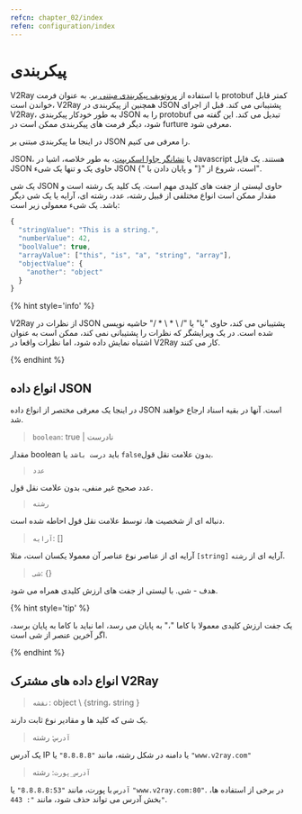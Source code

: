 ```yaml
---
refcn: chapter_02/index
refen: configuration/index
---
```

# پیکربندی

V2Ray با استفاده از [پروتوبف پیکربندی مبتنی بر](https://developers.google.com/protocol-buffers/). به عنوان فرمت protobuf کمتر قابل خواندن است، V2Ray همچنین از پیکربندی در JSON پشتیبانی می کند. قبل از اجرای V2Ray، به طور خودکار پیکربندی JSON را به protobuf تبدیل می کند. این گفته می شود، دیگر فرمت های پیکربندی ممکن است در furture معرفی شود.

در اینجا ما پیکربندی مبتنی بر JSON را معرفی می کنیم.

JSON، یا [نشانگر جاوا اسکریپت](https://en.wikipedia.org/wiki/JSON)، به طور خلاصه، اشیا در Javascript هستند. یک فایل JSON حاوی یک و تنها یک شیء JSON است، شروع از "{" و پایان دادن با "}".

یک شی JSON حاوی لیستی از جفت های کلیدی مهم است. یک کلید یک رشته است و مقدار ممکن است انواع مختلفی از قبیل رشته، عدد، رشته ای، آرایه یا یک شی دیگر باشد. یک شیء معمولی زیر است:

```javascript
{
  "stringValue": "This is a string.",
  "numberValue": 42,
  "boolValue": true,
  "arrayValue": ["this", "is", "a", "string", "array"],
  "objectValue": {
    "another": "object"
  }
}
```

{% hint style='info' %}

V2Ray از نظرات در JSON پشتیبانی می کند، حاوی "یا" یا "/ \ * \ * /" حاشیه نویسی شده است. در یک ویرایشگر که نظرات را پشتیبانی نمی کند، ممکن است به عنوان اشتباه نمایش داده شود، اما نظرات واقعا در V2Ray کار می کنند.

{% endhint %}

## انواع داده JSON

در اینجا یک معرفی مختصر از انواع داده JSON است. آنها در بقیه اسناد ارجاع خواهند شد.

> `boolean`: true | نادرست

مقدار boolean باید `درست باشد` یا `false`بدون علامت نقل قول.

> `عدد`

عدد صحيح غیر منفی، بدون علامت نقل قول.

> `رشته`

دنباله ای از شخصیت ها، توسط علامت نقل قول احاطه شده است.

> `آرایه`: []

آرایه ای از عناصر نوع عناصر آن معمولا یکسان است، مثلا `[string]` آرایه ای از `رشته`.

> `شی`: {}

هدف - شی. با لیستی از جفت های ارزش کلیدی همراه می شود.

{% hint style='tip' %}

یک جفت ارزش کلیدی معمولا با کاما "،" به پایان می رسد، اما نباید با کاما به پایان برسد، اگر آخرین عنصر از شی است.

{% endhint %}

## انواع داده های مشترک V2Ray

> `نقشه`: object \ {string، string \}

یک شی که کلید ها و مقادیر نوع ثابت دارند.

> `آدرس`: رشته

یک آدرس IP یا دامنه در شکل رشته، مانند `"8.8.8.8"` یا `"www.v2ray.com"`

> `آدرس_پورت`: رشته

`آدرس` با پورت، مانند `"8.8.8.8:53"` یا `"www.v2ray.com:80"`. در برخی از استفاده ها، بخش آدرس می تواند حذف شود، مانند `": 443"`.